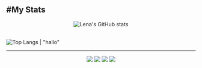 #My Stats
--
<div align="center">
    <img src="https://github-readme-stats.vercel.app/api?username=Lenam0n&show_icons=true&theme=material-palenight" alt="Lena's GitHub stats">
</div>
<br/>

![Top Langs](https://github-readme-stats.vercel.app/api/top-langs/?username=Lenam0n&langs_count=8&theme=material-palenight&hide=Shaderlab,HLSL,HTML,CSS) | "hallo"
<div>
  <hr/>
</div>


<div align="center">
    <a href="https://github.com/Lenam0n/Robofriends"><img src="https://github-readme-stats.vercel.app/api/pin/?username=Lenam0n&repo=Robofriends&theme=material-palenight"></a>
    <a href="https://github.com/Lenam0n/Quiz-Lenam0n.github.io"><img src="https://github-readme-stats.vercel.app/api/pin/?username=Lenam0n&repo=Quiz-Lenam0n.github.io&theme=material-palenight"></a>
    <a href="https://github.com/Lenam0n/Arduino_TmpSensor_send"><img src="https://github-readme-stats.vercel.app/api/pin/?username=Lenam0n&repo=Arduino_TmpSensor_send&theme=material-palenight"></a>
    <a href="https://github.com/Lenam0n/Arduino_TmpSensor_receive"><img src="https://github-readme-stats.vercel.app/api/pin/?username=Lenam0n&repo=Arduino_TmpSensor_receive&theme=material-palenight"></a>
</div>




